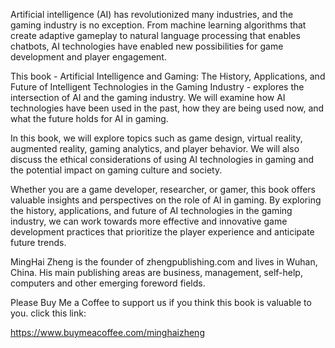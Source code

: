 
Artificial intelligence (AI) has revolutionized many industries, and the gaming industry is no exception. From machine learning algorithms that create adaptive gameplay to natural language processing that enables chatbots, AI technologies have enabled new possibilities for game development and player engagement.

This book - Artificial Intelligence and Gaming: The History, Applications, and Future of Intelligent Technologies in the Gaming Industry - explores the intersection of AI and the gaming industry. We will examine how AI technologies have been used in the past, how they are being used now, and what the future holds for AI in gaming.

In this book, we will explore topics such as game design, virtual reality, augmented reality, gaming analytics, and player behavior. We will also discuss the ethical considerations of using AI technologies in gaming and the potential impact on gaming culture and society.

Whether you are a game developer, researcher, or gamer, this book offers valuable insights and perspectives on the role of AI in gaming. By exploring the history, applications, and future of AI technologies in the gaming industry, we can work towards more effective and innovative game development practices that prioritize the player experience and anticipate future trends.

MingHai Zheng is the founder of zhengpublishing.com and lives in Wuhan, China. His main publishing areas are business, management, self-help, computers and other emerging foreword fields.

Please Buy Me a Coffee to support us if you think this book is valuable to you. click this link:

https://www.buymeacoffee.com/minghaizheng
